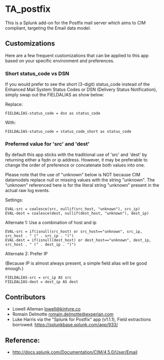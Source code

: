 TA_postfix
==========

This is a Splunk add-on for the Postfix mail server which aims to CIM
compliant, targeting the Email data model.



Customizations
--------------

Here are a few frequent customizations that can be applied to this app based
on your specific environment and preferences.


### Short status_code vs DSN ###

If you would prefer to see the short (3-digit) status_code instead of the
Enhanced Mail System Status Codes or DSN (Delivery Status Notification),
simply swap out the FIELDALIAS as show below:

Replace:

    FIELDALIAS-status_code = dsn as status_code

With:

    FIELDALIAS-status_code = status_code_short as status_code


### Preferred value for 'src' and 'dest' ###

By default this app sticks with the traditional use of 'src' and 'dest' by
returning either a fqdn or ip address.  However, it may be preferable to
change the order of preference or concatenate both values into one.

Please note that the use of "unknown" below is NOT because CIM datamodels
replace null or missing values with the string "unknown".  The "unknown"
referenced here is for the literal string "unknown" present in the actual 
raw log events.

Settings:

    EVAL-src = coalesce(src, nullif(src_host, "unknown"), src_ip)
    EVAL-dest = coalesce(dest, nullif(dest_host, "unknown"), dest_ip)

Alternate 1:  Use a combination of host and ip

    EVAL-src = if(isnull(src_host) or src_host=="unknown", src_ip, src_host . " (" . src_ip . ")")
    EVAL-dest = if(isnull(dest_host) or dest_host=="unknown", dest_ip, src_host . " (" . dest_ip . ")")

Alternate 2:  Prefer IP

(Because IP is almost always present, a simple field alias will be good enough.)

    FIELDALIAS-src = src_ip AS src
    FIELDALIAS-dest = dest_ip AS dest



Contributors
------------

 * Lowell Alleman <lowell@kintyre.co>
 * Romain Delmotte <romain.delmotte@experian.com>
 * Luke Harris via the "Splunk for Postfix" app (v1.1.1), 
   Field extractions borrowed. https://splunkbase.splunk.com/app/933/



Reference:
----------

* http://docs.splunk.com/Documentation/CIM/4.5.0/User/Email
